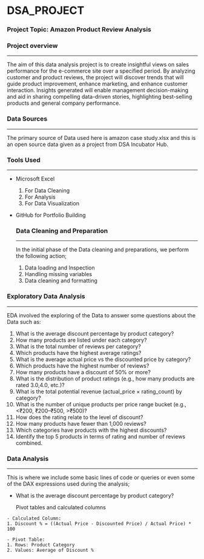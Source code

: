 # DSA_PROJECT

###  Project Topic: Amazon Product Review Analysis

### Project overview
---
The aim of this data analysis project is to create insightful views on sales performance for the e-commerce site over a specified period. By analyzing customer and product reviews, the project will discover trends that will guide product improvement, enhance marketing, and enhance customer interaction. Insights generated will enable management decision-making and aid in sharing compelling data-driven stories, highlighting best-selling products and general company performance.

### Data Sources
---
The primary source of Data used here is amazon case study.xlsx and this is an open source data given as a project from DSA Incubator Hub.

### Tools Used
---
- Microsoft Excel
  1.  For Data Cleaning
  2.  For Analysis
  3.  For Data Visualization
     
- GitHub for Portfolio Building

  ### Data Cleaning and Preparation
  ---
  In the initial phase of the Data cleaning and preparations, we perform the following action;
  
   1. Data loading and Inspection
   2. Handling missing variables
   3. Data cleaning and formatting

 ### Exploratory Data Analysis
 ---
 EDA involved the exploring of the Data to answer some questions about the Data such as:
 
1. What is the average discount percentage by product category? 
2. How many products are listed under each category? 
3. What is the total number of reviews per category?  
4. Which products have the highest average ratings? 
5. What is the average actual price vs the discounted price by category? 
6. Which products have the highest number of reviews? 
7. How many products have a discount of 50% or more?
8. What is the distribution of product ratings (e.g., how many products are rated 3.0,4.0, etc.)? 
9. What is the total potential revenue (actual_price × rating_count) by category? 
10. What is the number of unique products per price range bucket (e.g., <₹200, ₹200–₹500, >₹500)? 
11. How does the rating relate to the level of discount? 
12. How many products have fewer than 1,000 reviews? 
13. Which categories have products with the highest discounts? 
14. Identify the top 5 products in terms of rating and number of reviews combined.

### Data Analysis
---
This is where we include some basic lines of code or queries or even some of the DAX expressions used during the analysis;
 - What is the average discount percentage by product category?

   Pivot tables and calculated columns
```
- Calculated Column:
1. Discount % = ((Actual Price - Discounted Price) / Actual Price) * 100

- Pivot Table:
1. Rows: Product Category
2. Values: Average of Discount %
```


  
